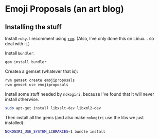 # Emoji Proposals (an art blog)

## Installing the stuff

Install `ruby`. I recomment using [`rvm`](https://rvm.io/). (Also, I've only done this on Linux... so deal with it.)

Install `bundler`:

```bash
gem install bundler
```

Createa a gemset (whatever that is):

```bash
rvm gemset create emojiproposals
rvm gemset use emojiproposals
```

Install some stuff needed by `nokogiri`, because I've found that it will never install otherwise.

```bash
sudo apt-get install libxslt-dev libxml2-dev
```

Then install all the gems (and also make `nokogiri` use the libs we just installed):

```bash
NOKOGIRI_USE_SYSTEM_LIBRARIES=1 bundle install
```

